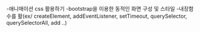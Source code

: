 -애니매이션 css 활용하기
-bootstrap을 이용한 동적인 화면 구성 및 스타일 -내장함수를 활(ex/ createElement, addEventListener, setTimeout, querySelector, querySelectorAll, add ..)
